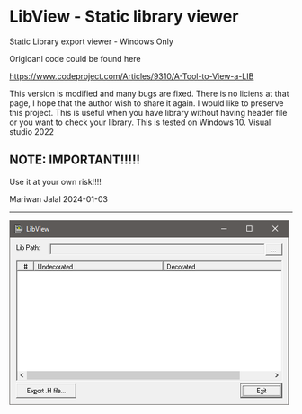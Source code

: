 # LibView  - Static library viewer
Static Library export viewer - Windows Only

Origioanl code could be found here 

https://www.codeproject.com/Articles/9310/A-Tool-to-View-a-LIB


This version is modified and many bugs are fixed. There is no liciens at that page, I hope that the author wish to share it again.
I would like to preserve this project. This is useful when you have library without having header file or you want to check your library. 
This is tested on Windows 10. 
Visual studio 2022

## NOTE: IMPORTANT!!!!!
Use it at your own risk!!!!



Mariwan Jalal 2024-01-03




-------------------------------------------------
![Screenshot](screenshot.png)

